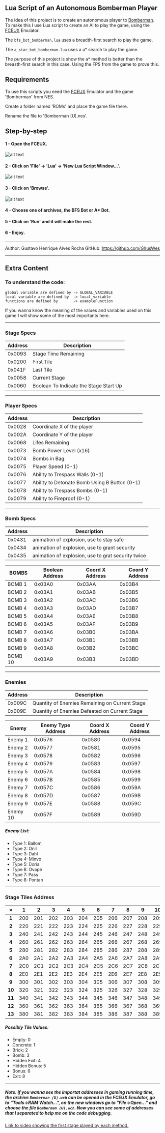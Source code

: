 ## Lua Script of an Autonomous Bomberman Player

The idea of this project is to create an autonomous player to [Bomberman](https://en.wikipedia.org/wiki/Bomberman_(1983_video_game)). To make this I use Lua script to create an AI to play the game, using the [FCEUX](https://fceux.com/web/home.html) Emulator.

The `bfs_bot_bomberman.lua` uses a breadth-first search to play the game.

The `a_star_bot_bomberman.lua` uses a a* search to play the game.

The purpose of this project is show the a* method is better than the breasth-first search in this case. Using the FPS from the game to prove this.

## Requirements

To use this scripts you need the [FCEUX](https://fceux.com/web/home.html) Emulator and the game 'Bomberman' from NES.

Create a folder named 'ROMs' and place the game file there.

Rename the file to 'Bomberman (U).nes'.

## Step-by-step

#### 1 - Open the FCEUX.

![alt text](FCEUX.png)

#### 2 - Click on 'File' -> 'Lua' -> 'New Lua Script Window...'.

![alt text](LuaScript.png)

#### 3 - Click on 'Browse'.

![alt text](BrowseScript.png)

#### 4 - Choose one of archives, the BFS Bot or A* Bot.

#### 5 - Click on 'Run' and it will make the rest.

#### 6 - Enjoy.

---

Author: Gustavo Henrique Alves Rocha
GitHub: https://github.com/GhusWes

---

## Extra Content

### To understand the code:
    global variable are defined by -> GLOBAL_VARIABLE
    local variable are defined by  -> local_variable
    functions are defined by       -> exampleFunction

If you wanna know the meaning of the values and variables used on this game I will show some of the most importants here.

---

### Stage Specs
| Address | Description |
|-|-|
| 0x0093 | Stage Time Remaining |
| 0x0200 | First Tile |
| 0x041F | Last Tile |
| 0x0058 | Current Stage |
| 0x0060 | Boolean To Indicate the Stage Start Up |

---

### Player Specs
| Address | Description |
|-|-|
| 0x0028 | Coordinate X of the player |
| 0x002A | Coordinate Y of the player |
| 0x0068 | Lifes Remaining |
| 0x0073 | Bomb Power Level (x16) |
| 0x0074 | Bombs in Bag |
| 0x0075 | Player Speed (0-1) |
| 0x0076 | Ability to Trespass Walls (0-1) |
| 0x0077 | Ability to Detonate Bomb Using B Button (0-1) |
| 0x0078 | Ability to Trespass Bombs (0-1) |
| 0x0079 | Ability to Fireproof (0-1) |

---

### Bomb Specs
| Address | Description |
|-|-|
| 0x0431 |  animation of explosion, use to stay safe |
| 0x0434 |  animation of explosion, use to grant security |
| 0x0435 |  animation of explosion, use to grat security twice |


| BOMBS | Boolean Address | Coord X Address | Coord Y Address |
|-------|----------------|---------|---------|
| BOMB 1 | 0x03A0 | 0x03AA | 0x03B4 |
| BOMB 2 | 0x03A1 | 0x03AB | 0x03B5 |
| BOMB 3 | 0x03A2 | 0x03AC | 0x03B6 |
| BOMB 4 | 0x03A3 | 0x03AD | 0x03B7 |
| BOMB 5 | 0x03A4 | 0x03AE | 0x03B8 |
| BOMB 6 | 0x03A5 | 0x03AF | 0x03B9 |
| BOMB 7 | 0x03A6 | 0x03B0 | 0x03BA |
| BOMB 8 | 0x03A7 | 0x03B1 | 0x03BB |
| BOMB 9 | 0x03A8 | 0x03B2 | 0x03BC |
| BOMB 10 | 0x03A9 | 0x03B3 | 0x03BD |


---

### Enemies
| Address | Description |
|-|-|
| 0x009C |  Quantity of Enemies Remaining on Current Stage |
| 0x009E |  Quantity of Enemies Defeated on Current Stage |

| Enemy | Enemy Type Address | Coord X Address | Coord Y Address |
|-|-|-|-|
| Enemy 1 | 0x0576 | 0x0580 | 0x0594 | 
| Enemy 2 | 0x0577 | 0x0581 | 0x0595 | 
| Enemy 3 | 0x0578 | 0x0582 | 0x0596 | 
| Enemy 4 | 0x0579 | 0x0583 | 0x0597 | 
| Enemy 5 | 0x057A | 0x0584 | 0x0598 | 
| Enemy 6 | 0x057B | 0x0585 | 0x0599 | 
| Enemy 7 | 0x057C | 0x0586 | 0x059A | 
| Enemy 8 | 0x057D | 0x0587 | 0x059B | 
| Enemy 9 | 0x057E | 0x0588 | 0x059C | 
| Enemy 10 | 0x057F | 0x0589 | 0x059D | 

##### Enemy List:
 * Type 1: Ballom
 * Type 2: Onil
 * Type 3: Dahl
 * Type 4: Minvo
 * Type 5: Doria
 * Type 6: Ovape
 * Type 7: Pass
 * Type 8: Pontan

---

### Stage Tiles Address
| × | 1 | 2 | 3 | 4 | 5 | 6 | 7 | 8 | 9 | 10 | 11 | 12 | 13 | 14 | 15 | 16 | 17 | 18 | 19 | 20 | 21 | 22 | 23 | 24 | 25 | 26 | 27 | 28 | 29 | 30 | 31 | 32 |
|:---:|-|-|-|-|-|-|-|-|-|-|-|-|-|-|-|-|-|-|-|-|-|-|-|-|-|-|-|-|-|-|-|-|
| **1** | 200 | 201 | 202 | 203 | 204 | 205 | 206 | 207 | 208 | 209 | 20A | 20B | 20C | 20D | 20E | 20F | 210 | 211 | 212 | 213 | 214 | 215 | 216 | 217 | 218 | 219 | 21A | 21B | 21C | 21D | 21E | 21F | 
|  **2** | 220 | 221 | 222 | 223 | 224 | 225 | 226 | 227 | 228 | 229 | 22A | 22B | 22C | 22D | 223 | 22F | 230 | 231 | 232 | 233 | 234 | 235 | 236 | 237 | 238 | 239 | 23A | 23B | 23C | 23D | 23E | 23F | 
|  **3** | 240 | 241 | 242 | 243 | 244 | 245 | 246 | 247 | 248 | 249 | 24A | 24B | 24C | 24D | 24E | 24F | 250 | 251 | 252 | 253 | 254 | 255 | 256 | 257 | 258 | 259 | 25A | 25B | 25C | 25D | 25E | 25F | 
|  **4** | 260 | 261 | 262 | 263 | 264 | 265 | 266 | 267 | 268 | 269 | 26A | 26B | 26C | 26D | 26E | 26F | 270 | 271 | 272 | 273 | 274 | 275 | 276 | 277 | 278 | 279 | 27A | 27B | 27C | 27D | 27E | 27F | 
|  **5** | 280 | 281 | 282 | 283 | 284 | 285 | 286 | 287 | 288 | 289 | 28A | 28B | 28C | 28D | 28E | 28F | 290 | 291 | 292 | 293 | 294 | 295 | 296 | 297 | 298 | 299 | 29A | 29B | 29C | 29D | 29E | 29F | 
|  **6** | 2A0 | 2A1 | 2A2 | 2A3 | 2A4 | 2A5 | 2A6 | 2A7 | 2A8 | 2A9 | 2AA | 2AB | 2AC | 2AD | 2AE | 2AF | 2B0 | 2B1 | 2B2 | 2B3 | 2B4 | 2B5 | 2B6 | 2B7 | 2B8 | 2B9 | 2BA | 2BB | 2BC | 2BD | 2BE | 2BF | 
|  **7** | 2C0 | 2C1 | 2C2 | 2C3 | 2C4 | 2C5 | 2C6 | 2C7 | 2C8 | 2C9 | 2CA | 2CB | 2CC | 2CD | 2CE | 2CF | 2D0 | 2D1 | 2D2 | 2D3 | 2D4 | 2D5 | 2D6 | 2D7 | 2D8 | 2D9 | 2DA | 2DB | 2DC | 2DD | 2DE | 2DF | 
|  **8** | 2E0 | 2E1 | 2E2 | 2E3 | 2E4 | 2E5 | 2E6 | 2E7 | 2E8 | 2E9 | 2EA | 2EB | 2EC | 2ED | 2EE | 2EF | 2F0 | 2F1 | 2F2 | 2F3 | 2F4 | 2F5 | 2F6 | 2F7 | 2F8 | 2F9 | 2FA | 2FB | 2FC | 2FD | 2FE | 2FF | 
|  **9** | 300 | 301 | 302 | 303 | 304 | 305 | 306 | 307 | 308 | 309 | 30A | 30B | 30C | 30D | 30E | 30F | 310 | 311 | 312 | 313 | 314 | 315 | 316 | 317 | 318 | 319 | 31A | 31B | 31C | 31D | 31E | 31F | 
|  **10** | 320 | 321 | 322 | 323 | 324 | 325 | 326 | 327 | 328 | 329 | 32A | 32B | 32C | 32D | 32E | 32F | 330 | 331 | 332 | 333 | 334 | 335 | 336 | 337 | 338 | 339 | 33A | 33B | 33C | 33D | 33E | 33F | 
| **11** | 340 | 341 | 342 | 343 | 344 | 345 | 346 | 347 | 348 | 349 | 34A | 34B | 34C | 34D | 34E | 34F | 350 | 351 | 352 | 353 | 354 | 355 | 356 | 357 | 358 | 359 | 35A | 35B | 35C | 35D | 35E | 35F | 
|  **12** | 360 | 361 | 362 | 363 | 364 | 365 | 366 | 367 | 368 | 369 | 36A | 36B | 36C | 36D | 36E | 36F | 370 | 371 | 372 | 373 | 374 | 375 | 376 | 377 | 378 | 379 | 37A | 37B | 37C | 37D | 37E | 37F | 
|  **13** | 380 | 381 | 382 | 383 | 384 | 385 | 386 | 387 | 388 | 389 | 38A | 38B | 38C | 38D | 38E | 38F | 390 | 391 | 392 | 393 | 394 | 395 | 396 | 397 | 398 | 399 | 39A | 39B | 39C | 39D | 39E | 39F | 


##### Possibly Tile Values:
* Empty: 0
* Concrete: 1
* Brick: 2
* Bomb: 3
* Hidden Exit: 4
* Hidden Bonus: 5
* Bonus: 6
* Exit: 8

---

##### Note: if you wanna see the importat addresses in gaming running time, the archive `Bomberman (U).wch` can be opened in the FCEUX Emulator, go to "Tools->RAM Watch...", on the new windows go to "File->Open..." and choose the file `Bomberman (U).wch`. Now you can see some of addresses that I separated to help me on the code debugging.

[Link to video showing the first stage played by each method.](https://youtu.be/y2MwHsKfFTY)